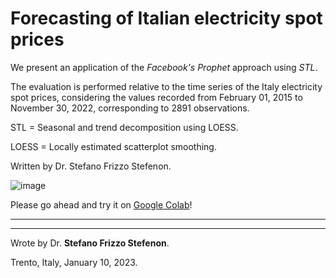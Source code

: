# Forecasting of Italian electricity spot prices

We present an application of the _Facebook's Prophet_ approach using _STL_.

The evaluation is performed relative to the time series of the Italy electricity spot prices, considering the values recorded from February 01, 2015 to November 30, 2022, corresponding to 2891 observations.

STL = Seasonal and trend decomposition using LOESS.

LOESS = Locally estimated scatterplot smoothing.

Written by Dr. Stefano Frizzo Stefenon.

![image](https://user-images.githubusercontent.com/88292916/209429839-dcac8e3b-90b5-44ac-b827-efa859b5f0c6.png)




Please go ahead and try it on [Google Colab](https://colab.research.google.com/github/SFStefenon/STLprophet/blob/main/STLprophet.ipynb)!

---

---

Wrote by Dr. **Stefano Frizzo Stefenon**.

Trento, Italy, January 10, 2023.
